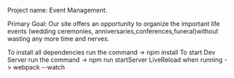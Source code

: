 Project name: Event Management.

Primary Goal: Our site offers an opportunity to organize the important life events (wedding ceremonies, anniversaries,conferences,funeral)without wasting any more time and nerves.

To install all dependencies run the command -> npm install
To start Dev Server run the command -> npm run startServer
LiveReload when running -> webpack --watch